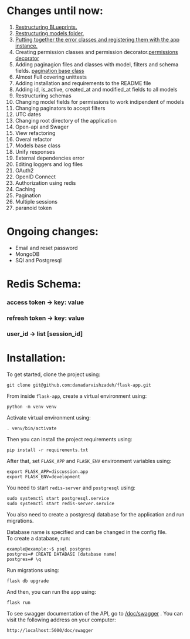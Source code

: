 Changes until now:
==================

1. [Restructuring BLueprints.](discussion/blueprints)
2. [Restructuring models folder.](discussion/models)
3. [Putting together the error classes and registering them with the app instance.](discussion/errors.py)
4. Creating permission classes and permission decorator.[permissions](discussion/permission,py) [decorator](discussion/utils.py)
5. Adding paginagion files and classes with model, filters and schema fields. [pagination base class](discussion/utils.py)
6. Almost Full covering unittests
7. Adding installation and requirements to the README file
8. Adding id, is\_active, created\_at and modified\_at fields to all models
9. Restructuring schemas
10. Changing model fields for permissions to work indipendent of models
11. Changing paginators to accept filters
12. UTC dates
13. Changing root directory of the application
14. Open-api and Swager
15. View refactoring
16. Overal refactor
17. Models base class
18. Unify responses
19. External dependencies error
20. Editing loggers and log files
21. OAuth2
22. OpenID Connect
23. Authorization using redis
24. Caching
25. Pagination
26. Multiple sessions
27. paranoid token


Ongoing changes:
==================

- Email and reset password
- MongoDB
- SQl and Postgresql


Redis Schema:
==================

### access token  -> key: value
### refresh token -> key: value
### user_id       -> list [session_id]


Installation:
==================

To get started, clone the project using:

```
git clone git@github.com:danadarvishzadeh/flask-app.git
```

From inside `flask-app`, create a virtual environment using:

```
python -m venv venv
```

Activate virtual environment using:

```
. venv/bin/activate
```

Then you can install the project requirements using:

```
pip install -r requirements.txt
```

After that, set `FLASK_APP` and `FLASK_ENV` environment variables using:
```
export FLASK_APP=discussion.app
export FLASK_ENV=development
```

You need to start `redis-server` and `postgresql` using:
```
sudo systemctl start postgresql.service
sudo systemctl start redis-server.service
```

You also need to create a postgresql database for the application and run migrations.

Database name is specified and can be changed in the config file.\
To create a database, run:

```
example@example:~$ psql postgres
postgres=# CREATE DATABASE [database name]
postgres=# \q
```

Run migrations using:
```
flask db upgrade
```


And then, you can run the app using:

```
flask run
```

To see swagger documentation of the API, go to [/doc/swagger](http://localhost:5000/doc/swagger
) . You can visit the following address on your computer:
```
http://localhost:5000/doc/swagger
```
